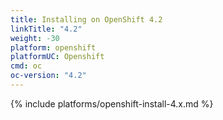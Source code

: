 ```yaml
---
title: Installing on OpenShift 4.2
linkTitle: "4.2"
weight: -30
platform: openshift
platformUC: Openshift
cmd: oc
oc-version: "4.2"
---
```


{% include platforms/openshift-install-4.x.md %}
